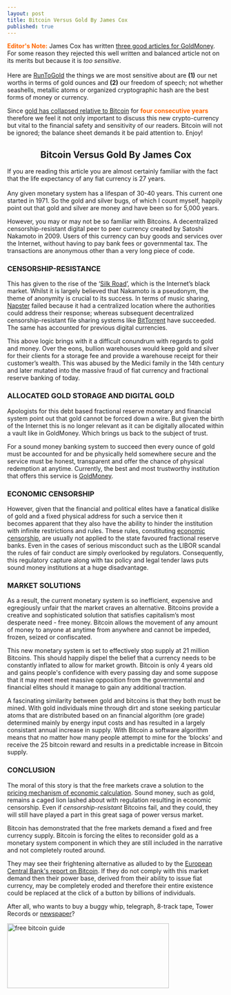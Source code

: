 ```yaml
---
layout: post
title: Bitcoin Versus Gold By James Cox
published: true
---
```

<p><span style="color: #ff6600;"><strong>Editor's Note:</strong></span> James Cox has written <a title="james cox goldmoney" href="http://www.goldmoney.com/author/james-cox.html" target="_blank">three good articles for GoldMoney</a>. For some reason they rejected this well written and balanced article not on its merits but because it is <em>too sensitive</em>. <br/><br/>Here are <a title="runtogold" href="http://www.runtogold.com" target="_blank">RunToGold</a> the things we are most sensitive about are <strong>(1)</strong> our net worths in terms of gold ounces and <strong>(2)</strong> our freedom of speech; not whether seashells, metallic atoms or organized cryptographic hash are the best forms of money or currency.<img alt="" src="{{ site.baseurl }}/images/022113.jpg" width="1" height="1" border="0" /></p>
<p>Since <a title="gold collapse bitcoin" href="http://www.runtogold.com/2012/12/during-2012-fiat-currencies-and-gold-collapse-against-bitcoin/" target="_blank">gold has collapsed relative to Bitcoin</a> for <span style="color: #ff6600;"><strong>four consecutive years</strong></span> therefore we feel it not only important to discuss this new crypto-currency but vital to the financial safety and sensitivity of our readers. Bitcoin will not be ignored; the balance sheet demands it be paid attention to. Enjoy!</p>
<h2 style="text-align: center;"><strong>Bitcoin Versus Gold By James Cox</strong></h2>
<p>If you are reading this article you are almost certainly familiar with the fact that the life expectancy of any fiat currency is 27 years.<br/><br/> Any given monetary system has a lifespan of 30-40 years. This current one started in 1971. So the gold and silver bugs, of which I count myself, happily point out that gold and silver are money and have been so for 5,000 years.</p>
<p>However, you may or may not be so familiar with Bitcoins. A decentralized censorship-resistant digital peer to peer currency created by Satoshi Nakamoto in 2009. Users of this currency can buy goods and services over the Internet, without having to pay bank fees or governmental tax. The transactions are anonymous other than a very long piece of code.</p>
<h3><strong>CENSORSHIP-RESISTANCE</strong></h3>
<p>This has given to the rise of the ‘<a title="silk road" href="https://en.wikipedia.org/wiki/Silk_Road_(marketplace)" target="_blank">Silk Road</a>’, which is the Internet’s black market. Whilst it is largely believed that Nakamoto is a pseudonym, the theme of anonymity is crucial to its success. In terms of music sharing, <a title="napster" href="https://en.wikipedia.org/wiki/Napster" target="_blank">Napster</a> failed because it had a centralized location where the authorities could address their response; whereas subsequent decentralized censorship-resistant file sharing systems like <a title="bittorrent" href="http://www.bittorrent.com/" target="_blank">BitTorrent</a> have succeeded. The same has accounted for previous digital currencies.</p>
<p>This above logic brings with it a difficult conundrum with regards to gold and money. Over the eons, bullion warehouses would keep gold and silver for their clients for a storage fee and provide a warehouse receipt for their customer’s wealth. This was abused by the Medici family in the 14th century and later mutated into the massive fraud of fiat currency and fractional reserve banking of today.</p>
<h3><strong>ALLOCATED GOLD STORAGE AND DIGITAL GOLD</strong></h3>
<p>Apologists for this debt based fractional reserve monetary and financial system point out that gold cannot be forced down a wire. But given the birth of the Internet this is no longer relevant as it can be digitally allocated within a vault like in GoldMoney. Which brings us back to the subject of trust.</p>
<p>For a sound money banking system to succeed then every ounce of gold must be accounted for and be physically held somewhere secure and the service must be honest, transparent and offer the chance of physical redemption at anytime. Currently, the best and most trustworthy institution that offers this service is <a title="goldmoney" href="http://www.runtogold.com/goldmoney" target="_blank">GoldMoney</a>.</p>
<h3><strong>ECONOMIC CENSORSHIP</strong></h3>
<p>However, given that the financial and political elites have a fanatical dislike of gold and a fixed physical address for such a service then it becomes apparent that they also have the ability to hinder the institution with infinite restrictions and rules. These rules, constituting <a title="economic censorship" href="http://www.runtogold.com/2013/01/why-i-helped-gata-accept-bitcoins-economic-censorship-and-free-speech/" target="_blank">economic censorship</a>, are usually not applied to the state favoured fractional reserve banks. Even in the cases of serious misconduct such as the LIBOR scandal the rules of fair conduct are simply overlooked by regulators. Consequently, this regulatory capture along with tax policy and legal tender laws puts sound money institutions at a huge disadvantage.</p>
<h3><strong>MARKET SOLUTIONS</strong></h3>
<p>As a result, the current monetary system is so inefficient, expensive and egregiously unfair that the market craves an alternative. Bitcoins provide a creative and sophisticated solution that satisfies capitalism’s most desperate need - free money. Bitcoin allows the movement of any amount of money to anyone at anytime from anywhere and cannot be impeded, frozen, seized or confiscated.</p>
<p>This new monetary system is set to effectively stop supply at 21 million Bitcoins. This should happily dispel the belief that a currency needs to be constantly inflated to allow for market growth. Bitcoin is only 4 years old and gains people's confidence with every passing day and some suppose that it may meet meet massive opposition from the governmental and financial elites should it manage to gain any additional traction.</p>
<p>A fascinating similarity between gold and bitcoins is that they both must be mined. With gold individuals mine through dirt and stone seeking particular atoms that are distributed based on an financial algorithm (ore grade) determined mainly by energy input costs and has resulted in a largely consistant annual increase in supply. With Bitcoin a software algorithm means that no matter how many people attempt to mine for the ‘blocks’ and receive the 25 bitcoin reward and results in a predictable increase in Bitcoin supply.</p>
<h3><strong>CONCLUSION</strong></h3>
<p>The moral of this story is that the free markets crave a solution to the <a title="economic calculation" href="https://en.wikipedia.org/wiki/Economic_calculation_problem" target="_blank">pricing mechanism of economic calculation</a>. Sound money, such as gold, remains a caged lion lashed about with regulation resulting in economic censorship. Even if <em>censorship-resistant</em> Bitcoins fail, and they could, they will still have played a part in this great saga of power versus market.</p>
<p>Bitcoin has demonstrated that the free markets demand a fixed and free currency supply. Bitcoin is forcing the elites to reconsider gold as a monetary system component in which they are still included in the narrative and not completely routed around.</p>
<p>They may see their frightening alternative as alluded to by the <a title="european central bank bitcoin report" href="http://www.runtogold.com/images/ecb-bitcoin-report.pdf" target="_blank">European Central Bank's report on Bitcoin</a>. If they do not comply with this market demand then their power base, derived from their ability to issue fiat currency, may be completely eroded and therefore their entire existence could be replaced at the click of a button by billions of individuals.</p>
<p>After all, who wants to buy a buggy whip, telegraph, 8-track tape, Tower Records or <a title="newspaper" href="http://www.runtogold.com/2009/03/newspapers-evaporating-at-tremendous-speeds/" target="_blank">newspaper</a>?</p>
<p><a href="http://www.runtogold.com/beginnersbitcoinguidebanner"><img class="aligncenter" alt="free bitcoin guide" src="{{ site.baseurl }}/images/beginner-bitcoin-guide-banner.png" width="375" height="150" /></a></p>
